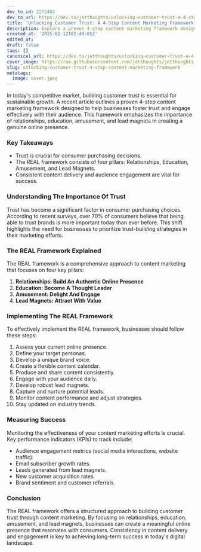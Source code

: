 ```yaml
---
dev_to_id: 2272402
dev_to_url: https://dev.to/jetthoughts/unlocking-customer-trust-a-4-step-content-marketing-framework-45fg
title: 'Unlocking Customer Trust: A 4-Step Content Marketing Framework'
description: Explore a proven 4-step content marketing framework designed to build customer trust and drive sustainable growth through effective online engagement.
created_at: '2025-02-12T02:48:05Z'
edited_at:
draft: false
tags: []
canonical_url: https://dev.to/jetthoughts/unlocking-customer-trust-a-4-step-content-marketing-framework-45fg
cover_image: https://raw.githubusercontent.com/jetthoughts/jetthoughts.github.io/master/content/blog/unlocking-customer-trust-4-step-content-marketing-framework/cover.jpeg
slug: unlocking-customer-trust-4-step-content-marketing-framework
metatags:
  image: cover.jpeg
---
```

In today's competitive market, building customer trust is essential for sustainable growth. A recent article outlines a proven 4-step content marketing framework designed to help businesses foster trust and engage effectively with their audience. This framework emphasizes the importance of relationships, education, amusement, and lead magnets in creating a genuine online presence.

### Key Takeaways

*   Trust is crucial for consumer purchasing decisions.
*   The REAL framework consists of four pillars: Relationships, Education, Amusement, and Lead Magnets.
*   Consistent content delivery and audience engagement are vital for success.

### Understanding The Importance Of Trust

Trust has become a significant factor in consumer purchasing choices. According to recent surveys, over 70% of consumers believe that being able to trust brands is more important today than ever before. This shift highlights the need for businesses to prioritize trust-building strategies in their marketing efforts.

### The REAL Framework Explained

The REAL framework is a comprehensive approach to content marketing that focuses on four key pillars:

1.  **Relationships: Build An Authentic Online Presence**
2.  **Education: Become A Thought Leader**
3.  **Amusement: Delight And Engage**
4.  **Lead Magnets: Attract With Value**

### Implementing The REAL Framework

To effectively implement the REAL framework, businesses should follow these steps:

1.  Assess your current online presence.
2.  Define your target personas.
3.  Develop a unique brand voice.
4.  Create a flexible content calendar.
5.  Produce and share content consistently.
6.  Engage with your audience daily.
7.  Develop robust lead magnets.
8.  Capture and nurture potential leads.
9.  Monitor content performance and adjust strategies.
10.  Stay updated on industry trends.

### Measuring Success

Monitoring the effectiveness of your content marketing efforts is crucial. Key performance indicators (KPIs) to track include:

*   Audience engagement metrics (social media interactions, website traffic).
*   Email subscriber growth rates.
*   Leads generated from lead magnets.
*   New customer acquisition rates.
*   Brand sentiment and customer referrals.

### Conclusion

The REAL framework offers a structured approach to building customer trust through content marketing. By focusing on relationships, education, amusement, and lead magnets, businesses can create a meaningful online presence that resonates with consumers. Consistency in content delivery and engagement is key to achieving long-term success in today's digital landscape.